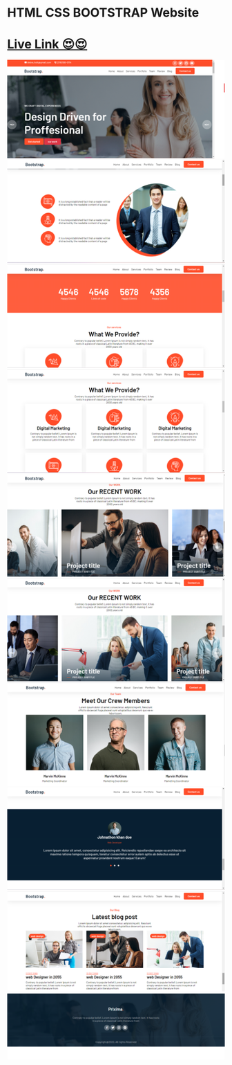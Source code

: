 


# HTML CSS BOOTSTRAP Website

 # <a href ="https://bootstrap-websitee.vercel.app/">Live Link 😍😍</a>

<img src="./project/img/ss1.png" alt="">
<img src="./project/img/ss2.png" alt="">
<img src="./project/img/ss3.png" alt="">
<img src="./project/img/ss4.png" alt="">
<img src="./project/img/ss5.png" alt="">
<img src="./project/img/ss6.png" alt="">
<img src="./project/img/ss7.png" alt="">
<img src="./project/img/ss8.png" alt="">
<img src="./project/img/ss9.png" alt="">
<img src="./project/img/ss10.png" alt="">
